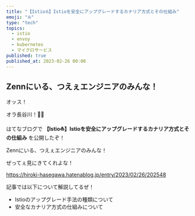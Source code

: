 ```yaml
---
title: "【Istio⛵️】Istioを安全にアップグレードするカナリア方式とその仕組み"
emoji: "⛵️"
type: "tech"
topics:
  - istio
  - envoy
  - kubernetes
  - マイクロサービス
published: true
published_at: 2023-02-26 00:00
---
```


## Zennにいる、つえぇエンジニアのみんな！

オッス！

オラ長谷川！✋🏻

はてなブログで **【Istio⛵️】Istioを安全にアップグレードするカナリア方式とその仕組み** を公開したぞ！

Zennにいる、つえぇエンジニアのみんな！

ぜってぇ見にきてくれよな！

https://hiroki-hasegawa.hatenablog.jp/entry/2023/02/26/202548

記事では以下について解説してるぜ！

- Istioのアップグレード手法の種類について
- 安全なカナリア方式の仕組みについて
